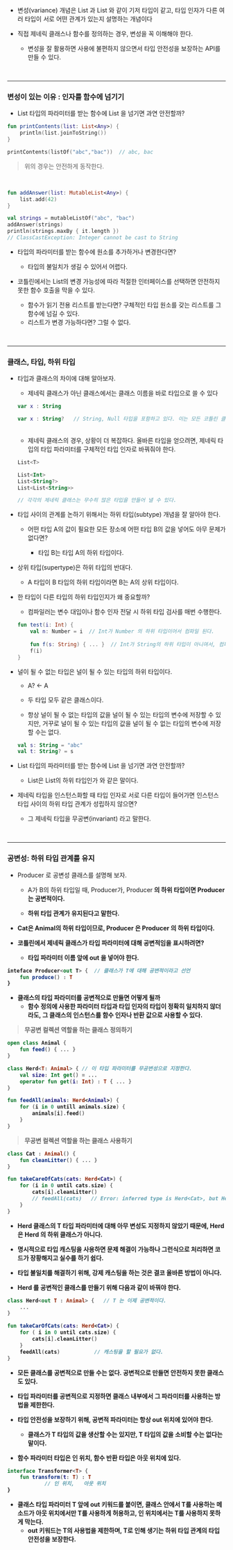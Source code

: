 - 변성(variance) 개념은 List<String> 과 List<Any> 와 같이 기저 타입이 같고, 타입 인자가 다른 여러 타입이 서로 어떤 관계가 있는지 설명하는 개념이다

  

- 직접 제네릭 클래스나 함수를 정의하는 경우, 변성을 꼭 이해해야 한다.

  - 변성을 잘 활용하면 사용에 불편하지 않으면서 타입 안전성을 보장하는 API를 만들 수 있다.



<br>



***

### 변성이 있는 이유 : 인자를 함수에 넘기기

- List<Any> 타입의 파라미터를 받는 함수에 List<String> 을 넘기면 과연 안전할까?



```kotlin
fun printContents(list: List<Any>) {
    println(list.joinToString())
}

printContents(listOf("abc","bac"))  // abc, bac
```

> 위의 경우는 안전하게 동작한다.



<br>



```kotlin
fun addAnswer(list: MutableList<Any>) {
    list.add(42)
}

val strings = mutableListOf("abc", "bac")
addAnswer(strings)
println(strings.maxBy { it.length })
// ClassCastException: Integer cannot be cast to String
```



- 타입의 파라미터를 받는 함수에 원소를 추가하거나 변경한다면?

  - 타입의 불일치가 생길 수 있어서 어렵다.

    

- 코틀린에서는 List의 변경 가능성에 따라 적절한 인터페이스를 선택하면 안전하지 못한 함수 호출을 막을 수 있다.

  - 함수가 읽기 전용 리스트를 받는다면? 구체적인 타입 원소를 갖는 리스트를 그 함수에 넘길 수 있다.
  - 리스트가 변경 가능하다면? 그럴 수 없다.



<br>

***

### 클래스, 타입, 하위 타입

- 타입과 클래스의 차이에 대해 알아보자.

  - 제네릭 클래스가 아닌 클래스에서는 클래스 이름을 바로 타입으로 쓸 수 있다

  ```kotlin
  var x : String	
  
  var x : String?   // String, Null 타입을 포함하고 있다. 이는 모든 코틀린 클래스가 적어도 둘 이상의 타입을 구성할 수 있다는 말이다.
  ```

  <br>

  

  - 제네릭 클래스의 경우, 상황이 더 복잡하다. 올바른 타입을 얻으려면, 제네릭 타입의 타입 파라미터를 구체적인 타입 인자로 바꿔줘야 한다.

  ```kotlin
  List<T>
  
  List<Int>
  List<String?>
  List<List<String>>
  
  // 각각의 제네릭 클래스는 무수히 많은 타입을 만들어 낼 수 있다.
  ```

  

- 타입 사이의 관계를 논하기 위해서는 하위 타입(subtype) 개념을 잘 알아야 한다.

  - 어떤 타입 A의 값이 필요한 모든 장소에 어떤 타입 B의 값을 넣어도 아무 문제가 없다면? 

    - 타입 B는 타입 A의 하위 타입이다.

      

- 상위 타입(supertype)은 하위 타입의 반대다.

  - A 타입이 B 타입의 하위 타입이라면 B는 A의 상위 타입이다.



- 한 타입이 다른 타입의 하위 타입인지가 왜 중요할까?

  - 컴파일러는 변수 대입이나 함수 인자 전달 시 하위 타입 검사를 매번 수행한다.

  ```kotlin
  fun test(i: Int) {
      val n: Number = i  // Int가 Number 의 하위 타입이어서 컴파일 된다.
      
      fun f(s: String) { ... }  // Int가 String의 하위 타입이 아니여서, 컴파일되지 않는다.
      f(i)
  }
  ```

  

- 널이 될 수 없는 타입은 널이 될 수 있는 타입의 하위 타입이다.

  - A? <- A

    

  - 두 타입 모두 같은 클래스이다. 

    

  - 항상 널이 될 수 없는 타입의 값을 널이 될 수 있는 타입의 변수에 저장할 수 있지만, 거꾸로 널이 될 수 있는 타입의 값을 널이 될 수 없는 타입의 변수에 저장할 수는 없다.

  ```kotlin
  val s: String = "abc"
  val t: String? = s
  ```

  

- List<Any> 타입의 파라미터를 받는 함수에 List<String> 을 넘기면 과연 안전할까?

  - List<String>은 List<Any>의 하위 타입인가 와 같은 말이다.

    

- 제네릭 타입을 인스턴스화할 때 타입 인자로 서로 다른 타입이 들어가면 인스턴스 타입 사이의 하위 타입 관계가 성립하지 않으면?

  - 그 제네릭 타입을 무공변(invariant) 라고 말한다.



<br>

***

### 공변성: 하위 타입 관계를 유지

- Producer<T> 로 공변성 클래스를 설명해 보자.

  - A가 B의 하위 타입일 때, Producer<A>가, Producer<B> 의 하위 타입이면 Producer는 공변적이다.

  - 하위 타입 관계가 유지된다고 말한다.

    

- Cat은 Animal의 하위 타입이므로, Producer<Cat> 은 Producer<Animal> 의 하위 타입이다.



- 코틀린에서 제네릭 클래스가 타입 파라미터에 대해 공변적임을 표시하려면?
  - 타입 파라미터 이름 앞에 out 을 넣어야 한다.

```kotlin
inteface Producer<out T> {  // 클래스가 T에 대해 공변적이라고 선언
    fun produce() : T
}
```



- 클래스의 타입 파라미터를 공변적으로 만들면 어떻게 될까
  - 함수 정의에 사용한 파라미터 타입과 타입 인자의 타입이 정확히 일치하지 않더라도, 그 클래스의 인스턴스를 함수 인자나 반환 값으로 사용할 수 있다.



> 무공변 컬렉션 역할을 하는 클래스 정의하기

```kotlin
open class Animal {
    fun feed() { ... }
}

class Herd<T: Animal> {	// 이 타입 파라미터를 무공변성으로 지정한다.
    val size: Int get() = ...
    operator fun get(i: Int) : T { ... }
}

fun feedAll(animals: Herd<Animal>) {
    for (i in 0 untill animals.size) {
        animals[i].feed()
    }
}
```



>  무공변 컬렉션 역할을 하는 클래스 사용하기

```kotlin
class Cat : Animal() {
    fun cleanLitter() { ... }
}

fun takeCareOfCats(cats: Herd<Cat>) {
    for (i in 0 until cats.size) {
        cats[i].cleanLitter()
        // feedAll(cats)   // Error: inferred type is Herd<Cat>, but Herd<Animal> was expected 라는 오류가 발생
    }
}
```



- Herd 클래스의 T 타입 파라미터에 대해 아무 변성도 지정하지 않았기 때문에, Herd<Cat> 은 Herd<Animal> 의 하위 클래스가 아니다.

  

- 명시적으로 타입 캐스팅을 사용하면 문제 해결이 가능하나 그런식으로 처리하면 코드가 장황해지고 실수를 하기 쉽다.

  

- 타입 불일치를 해결하기 위해, 강제 캐스팅을 하는 것은 결코 올바른 방법이 아니다.

  

- Herd 를 공변적인 클래스를 만들기 위해 다음과 같이 바꿔야 한다.

```kotlin
class Herd<out T : Animal> {   // T 는 이제 공변적이다. 
    ...
}

fun takeCarOfCats(cats: Herd<Cat>) {
    for ( i in 0 until cats.size) {
        cats[i].cleanLitter()
    }
    feedAll(cats)			// 캐스팅을 할 필요가 없다.
}
```



- 모든 클래스를 공변적으로 만들 수는 없다. 공변적으로 만들면 안전하지 못한 클래스도 있다.

  

- 타입 파라미터를 공변적으로 지정하면 클래스 내부에서 그 파라미터를 사용하는 방법을 제한한다.

  

- 타입 안전성을 보장하기 위해, 공변적 파라미터는 항상 out 위치에 있어야 한다.

  - 클래스가 T 타입의 값을 생산할 수는 있지만, T 타입의 값을 소비할 수는 없다는 말이다.

    

- 함수 파라미터 타입은 인 위치, 함수 반환 타입은 아웃 위치에 있다.

```kotlin
interface Transformer<T> {
    fun transform(t: T) : T
    		// 인 위치,   아웃 위치	
}
```



- 클래스 타입 파라미터 T 앞에 out 키워드를 붙이면, 클래스 안에서 T를 사용하는 메소드가 아웃 위치에서만 T를 사용하게 허용하고, 인 위치에서는 T를 사용하지 못하게 막는다.
  - out 키워드는 T의 사용법을 제한하며, T로 인해 생기는 하위 타입 관계의 타입 안전성을 보장한다.